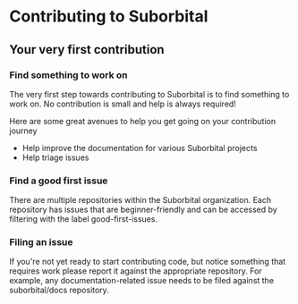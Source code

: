 # Contributing to Suborbital

## Your very first contribution

### Find something to work on

The very first step towards contributing to Suborbital
is to find something to work on. No contribution is
small and help is always required!

Here are some great avenues to help you get going
on your contribution journey

- Help improve the documentation for various Suborbital projects
- Help triage issues

### Find a good first issue

There are multiple repositories within the Suborbital
organization. Each repository has issues that are 
beginner-friendly and can be accessed by filtering with
the label good-first-issues.

### Filing an issue

If you're not yet ready to start contributing code, but notice
something that requires work please report it against the 
appropriate repository. For example, any documentation-related
issue needs to be filed against the suborbital/docs repository.




